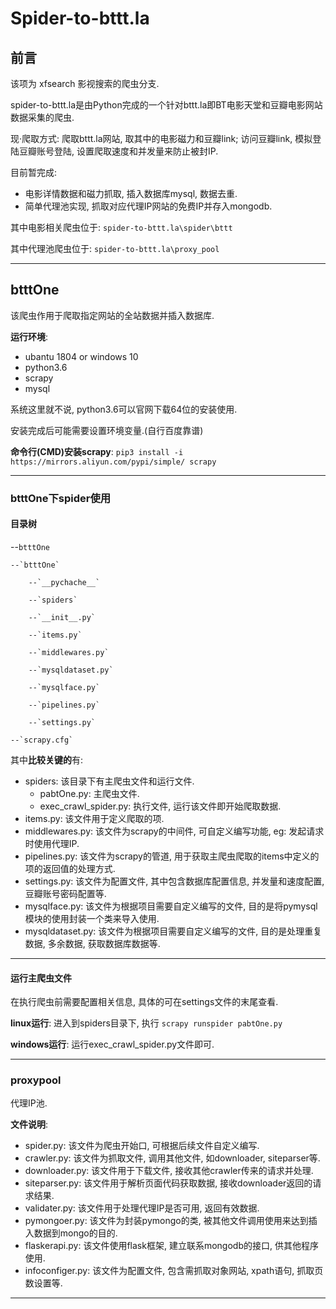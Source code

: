 # Spider-to-bttt.la

## 前言

该项为 xfsearch 影视搜索的爬虫分支.

spider-to-bttt.la是由Python完成的一个针对bttt.la即BT电影天堂和豆瓣电影网站数据采集的爬虫.

现·爬取方式: 爬取bttt.la网站, 取其中的电影磁力和豆瓣link; 访问豆瓣link, 模拟登陆豆瓣账号登陆, 设置爬取速度和并发量来防止被封IP.

目前暂完成:

- 电影详情数据和磁力抓取, 插入数据库mysql, 数据去重.
- 简单代理池实现, 抓取对应代理IP网站的免费IP并存入mongodb.

其中电影相关爬虫位于: `spider-to-bttt.la\spider\bttt`

其中代理池爬虫位于: `spider-to-bttt.la\proxy_pool`

------

## btttOne

该爬虫作用于爬取指定网站的全站数据并插入数据库.

**运行环境**:

- ubantu 1804 or windows 10
- python3.6
- scrapy
- mysql

系统这里就不说, python3.6可以官网下载64位的安装使用.

[python3.6]: https://www.python.org/ftp/python/3.6.6/python-3.6.6-amd64.exe	"python3.6.6"

安装完成后可能需要设置环境变量.(自行百度靠谱)

**命令行(CMD)安装scrapy**: `pip3 install -i https://mirrors.aliyun.com/pypi/simple/ scrapy`

[mysql社区版]: https://dev.mysql.com/downloads/mysql/	"大家自行斟酌"

------

### btttOne下spider使用

#### **目录树**

--`btttOne`

	--`btttOne`

		--`__pychache__`

		--`spiders`

		--`__init__.py`

		--`items.py`

		--`middlewares.py`

		--`mysqldataset.py`

		--`mysqlface.py`

		--`pipelines.py`

		--`settings.py`

	--`scrapy.cfg`

其中**比较关键的**有:

- spiders: 该目录下有主爬虫文件和运行文件.
  - pabtOne.py: 主爬虫文件.
  - exec_crawl_spider.py: 执行文件, 运行该文件即开始爬取数据.
- items.py: 该文件用于定义爬取的项.
- middlewares.py: 该文件为scrapy的中间件, 可自定义编写功能, eg: 发起请求时使用代理IP.
- pipelines.py: 该文件为scrapy的管道, 用于获取主爬虫爬取的items中定义的项的返回值的处理方式.
- settings.py: 该文件为配置文件, 其中包含数据库配置信息, 并发量和速度配置, 豆瓣账号密码配置等.
- mysqlface.py: 该文件为根据项目需要自定义编写的文件, 目的是将pymysql模块的使用封装一个类来导入使用.
- mysqldataset.py: 该文件为根据项目需要自定义编写的文件, 目的是处理重复数据, 多余数据, 获取数据库数据等.

------

#### 运行主爬虫文件

在执行爬虫前需要配置相关信息, 具体的可在settings文件的末尾查看.

**linux运行**: 进入到spiders目录下, 执行 `scrapy runspider pabtOne.py`

**windows运行**: 运行exec_crawl_spider.py文件即可.

------

### proxypool

代理IP池.

**文件说明**:

- spider.py: 该文件为爬虫开始口, 可根据后续文件自定义编写.
- crawler.py: 该文件为抓取文件, 调用其他文件, 如downloader, siteparser等.
- downloader.py: 该文件用于下载文件, 接收其他crawler传来的请求并处理.
- siteparser.py: 该文件用于解析页面代码获取数据, 接收downloader返回的请求结果.
- validater.py: 该文件用于处理代理IP是否可用, 返回有效数据.
- pymongoer.py: 该文件为封装pymongo的类, 被其他文件调用使用来达到插入数据到mongo的目的.
- flaskerapi.py: 该文件使用flask框架, 建立联系mongodb的接口, 供其他程序使用.
- infoconfiger.py: 该文件为配置文件, 包含需抓取对象网站, xpath语句, 抓取页数设置等.

------

